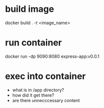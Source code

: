 # build image
docker build . -t <image_name>

# run container
docker run -dp 9090:8080 express-app:v0.0.1

# exec into container
- what is in /app directory?
- how did it get there?
- are there unnecccessary content

